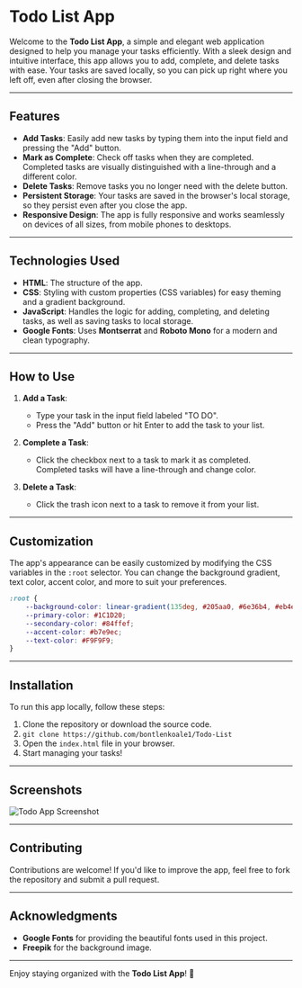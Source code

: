 # Todo List App

Welcome to the **Todo List App**, a simple and elegant web application designed to help you manage your tasks efficiently. With a sleek design and intuitive interface, this app allows you to add, complete, and delete tasks with ease. Your tasks are saved locally, so you can pick up right where you left off, even after closing the browser.

---

## Features

- **Add Tasks**: Easily add new tasks by typing them into the input field and pressing the "Add" button.
- **Mark as Complete**: Check off tasks when they are completed. Completed tasks are visually distinguished with a line-through and a different color.
- **Delete Tasks**: Remove tasks you no longer need with the delete button.
- **Persistent Storage**: Your tasks are saved in the browser's local storage, so they persist even after you close the app.
- **Responsive Design**: The app is fully responsive and works seamlessly on devices of all sizes, from mobile phones to desktops.

---

## Technologies Used

- **HTML**: The structure of the app.
- **CSS**: Styling with custom properties (CSS variables) for easy theming and a gradient background.
- **JavaScript**: Handles the logic for adding, completing, and deleting tasks, as well as saving tasks to local storage.
- **Google Fonts**: Uses **Montserrat** and **Roboto Mono** for a modern and clean typography.

---

## How to Use

1. **Add a Task**:
   - Type your task in the input field labeled "TO DO".
   - Press the "Add" button or hit Enter to add the task to your list.

2. **Complete a Task**:
   - Click the checkbox next to a task to mark it as completed. Completed tasks will have a line-through and change color.

3. **Delete a Task**:
   - Click the trash icon next to a task to remove it from your list.

---

## Customization

The app's appearance can be easily customized by modifying the CSS variables in the `:root` selector. You can change the background gradient, text color, accent color, and more to suit your preferences.

```css
:root {
    --background-color: linear-gradient(135deg, #205aa0, #6e36b4, #eb4ea2);
    --primary-color: #1C1D20;
    --secondary-color: #84ffef;
    --accent-color: #b7e9ec;
    --text-color: #F9F9F9;
}
```

---

## Installation

To run this app locally, follow these steps:

1. Clone the repository or download the source code.
2. ```git clone https://github.com/bontlenkoale1/Todo-List```
3. Open the `index.html` file in your browser.
4. Start managing your tasks!

---

## Screenshots

![Todo App Screenshot](https://img.freepik.com/premium-photo/waves-sea_146671-12580.jpg?ga=GA1.1.1030115371.1738145162&semt=ais_hybrid)

---

## Contributing

Contributions are welcome! If you'd like to improve the app, feel free to fork the repository and submit a pull request.

---

## Acknowledgments

- **Google Fonts** for providing the beautiful fonts used in this project.
- **Freepik** for the background image.

---

Enjoy staying organized with the **Todo List App**! 🚀
